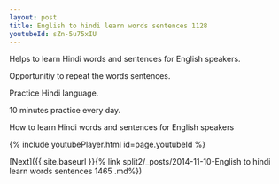 ```yaml
---
layout: post
title: English to hindi learn words sentences 1128 
youtubeId: sZn-5u75xIU
---
```

 
 
Helps to learn Hindi words and sentences for English speakers.

Opportunitiy to repeat the words sentences. 

Practice Hindi language. 
 
10 minutes practice every day. 
 
How to learn Hindi words and sentences for English speakers 
 
{% include youtubePlayer.html id=page.youtubeId %}
 
 
[Next]({{ site.baseurl }}{% link  split2/_posts/2014-11-10-English to hindi learn words sentences 1465 .md%})
 
